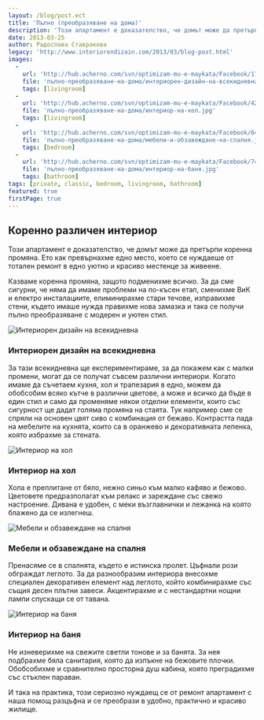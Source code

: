 ```yaml
---
layout: /blog/post.ect
title: 'Пълно (преобразяване на дома)'
description: 'Този апартамент е доказателство, че домът може да претърпи коренна промяна. Ето как превърнахме едно место, което се нуждаеше от тотален ремонт в едно уютно и красиво местенце за живеене.'
date: 2013-03-25
author: Радослава Ставракова
legacy: 'http://www.interiorendizain.com/2013/03/blog-post.html'
images:
  -
    url: 'http://hub.acherno.com/svn/optimizam-mu-e-maykata/Facebook/17_fin.jpg'
    file: 'пълно-преобразяване-на-дома/интериорен-дизайн-на-всекидневна.jpg'
    tags: [livingroom]
  -
    url: 'http://hub.acherno.com/svn/optimizam-mu-e-maykata/Facebook/42_fin.jpg'
    file: 'пълно-преобразяване-на-дома/интериор-на-хол.jpg'
    tags: [livingroom]
  -
    url: 'http://hub.acherno.com/svn/optimizam-mu-e-maykata/Facebook/64_fin.jpg'
    file: 'пълно-преобразяване-на-дома/мебели-и-обзавеждане-на-спалня.jpg'
    tags: [bedroom]
  -
    url: 'http://hub.acherno.com/svn/optimizam-mu-e-maykata/Facebook/74_fin.jpg'
    file: 'пълно-преобразяване-на-дома/интериор-на-баня.jpg'
    tags: [bathroom]
tags: [private, classic, bedroom, livingroom, bathroom]
featured: true
firstPage: true
---
```

## Коренно **различен интериор**
Този апартамент е доказателство, че домът може да претърпи коренна промяна. Ето как превърнахме едно место, което се нуждаеше от тотален ремонт в едно уютно и красиво местенце за живеене.

Казваме коренна промяна, защото подменихме всичко. За да сме сигурни, че няма да имаме проблеми на по-късен етап, сменихме ВиК и електро инсталациите, елиминирахме стари течове, изправихме стени, където имаше нужда правихме нова замазка и така се получи пълно преобразяване с модерен и уютен стил.

![Интериорен дизайн на всекидневна](пълно-преобразяване-на-дома/интериорен-дизайн-на-всекидневна.jpg)
### Интериорен дизайн на **всекидневна**

За тази всекидневна ще експериментираме, за да покажем как с малки промени, могат да се получат съвсем различни интериори. Когато имаме да съчетаем кухня, хол и трапезария в едно, можем да обобсобим всяко кътче в различни цветове, а може и всичко да бъде в един стил и само да променяме някои отделни елементи, които със сигурност ще дадат голяма промяна на стаята. Тук например сме се спряли на основен цвят сиво с комбинация от бежаво. Контрастта пада на мебелите на кухнята, които са в оранжево и декоративната лепенка, която избрахме за стената.

![Интериор на хол](пълно-преобразяване-на-дома/интериор-на-хол.jpg)
### Интериор на **хол**

Хола е преплитане от бяло, нежно синьо към малко кафяво и бежово. Цветовете предразполагат към релакс и зареждане със свежо настроение. Дивана е удобен, с меки възглавнички и лежанка на която блажено да се излегнеш.

![Мебели и обзавеждане на спалня](пълно-преобразяване-на-дома/мебели-и-обзавеждане-на-спалня.jpg)
### Мебели и обзавеждане на **спалня**

Пренасяме се в спалнята, където е истинска пролет. Цъфнали рози обграждат леглото. За да разнообразим интериора внесохме специален декоративен елемент над леглото, който комбинирахме със същия десен плътни завеси. Акцентирахме и с нестандартни нощни лампи спускащи се от тавана.

![Интериор на баня](пълно-преобразяване-на-дома/интериор-на-баня.jpg)
### Интериор на **баня**

Не изневерихме на свежите светли тонове и за банята. За нея подбрахме бяла санитария, която да изпъкне на бежовите плочки. Обобсобихме и сравнително просторна душ кабина, която преградихме със стъклен параван.

И така на практика, този сериозно нуждаещ се от ремонт апартамент с наша помощ разцъфна и се преобрази в удобно, практично и красиво жилище.
